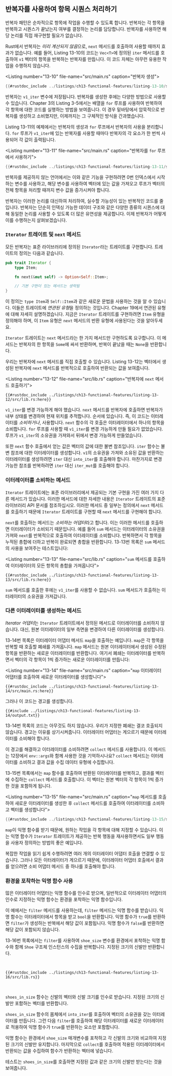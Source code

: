 ## 반복자를 사용하여 항목 시퀀스 처리하기

반복자 패턴은 순차적으로 항목에 작업을 수행할 수 있도록 합니다. 반복자는 각 항목을 반복하고 시퀀스가 끝났는지 여부를 결정하는 논리를 담당합니다. 반복자를 사용하면 해당 논리를 직접 재구현할 필요가 없습니다.

Rust에서 반복자는 *미리 계산되지 않음*으로, `next` 메서드를 호출하여 사용할 때까지 효과가 없습니다. 예를 들어, Listing 13-10의 코드는 `Vec<T>`에 정의된 `iter` 메서드를 호출하여 `v1` 벡터의 항목을 반복하는 반복자를 만듭니다. 이 코드 자체는 아무런 유용한 작업을 수행하지 않습니다.

<Listing number=\"13-10\" file-name=\"src/main.rs\" caption=\"반복자 생성\">

```rust
{{#rustdoc_include ../listings/ch13-functional-features/listing-13-10/src/main.rs:here}}
```

</Listing>

반복자는 `v1_iter` 변수에 저장됩니다. 반복자를 생성한 후에는 다양한 방법으로 사용할 수 있습니다. Chapter 3의 Listing 3-5에서는 배열을 `for` 루프를 사용하여 반복하여 각 항목에 대한 코드를 실행하는 방법을 보여줍니다. 이 경우 밑바탕에서 암묵적으로 반복자를 생성하고 소비했지만, 이제까지는 그 구체적인 방식을 간과했습니다.

Listing 13-11의 예제에서는 반복자의 생성과 `for` 루프에서 반복자의 사용을 분리합니다. `for` 루프가 `v1_iter`에 있는 반복자를 사용할 때마다 반복자의 각 요소가 한 번씩 사용되어 각 값이 출력됩니다.

<Listing number=\"13-11\" file-name=\"src/main.rs\" caption=\"반복자를 `for` 루프에서 사용하기\">

```rust
{{#rustdoc_include ../listings/ch13-functional-features/listing-13-11/src/main.rs:here}}
```

</Listing>

반복자를 제공하지 않는 언어에서는 이와 같은 기능을 구현하려면 0번 인덱스에서 시작하는 변수를 사용하고, 해당 변수를 사용하여 벡터에 있는 값을 가져오고 루프가 벡터의 전체 항목을 처리할 때까지 변수 값을 증가시켜야 합니다.

반복자는 이러한 논리를 대신하여 처리하여, 실수할 가능성이 있는 반복적인 코드를 줄입니다. 반복자는 단순히 인덱싱 가능한 데이터 구조와 같은 다양한 종류의 시퀀스에 대해 동일한 논리를 사용할 수 있도록 더 많은 유연성을 제공합니다. 이제 반복자가 어떻게 이를 수행하는지 살펴보겠습니다.

### `Iterator` 트레이트 및 `next` 메서드

모든 반복자는 표준 라이브러리에 정의된 `Iterator`라는 트레이트를 구현합니다. 트레이트의 정의는 다음과 같습니다.

```rust
pub trait Iterator {
    type Item;

    fn next(&mut self) -> Option<Self::Item>;

    // 기본 구현이 있는 메서드는 생략됨
}
```

이 정의는 `type Item`과 `Self::Item`과 같은 새로운 문법을 사용하는 것을 알 수 있습니다. 이들은 트레이트에 *연관된 유형*을 정의하는 것입니다. Chapter 19에서 연관된 유형에 대해 자세히 설명하겠습니다. 지금은 `Iterator` 트레이트를 구현하려면 `Item` 유형을 정의해야 하며, 이 `Item` 유형은 `next` 메서드의 반환 유형에 사용된다는 것을 알아두세요.

`Iterator` 트레이트는 `next` 메서드라는 한 가지 메서드만 구현하도록 요구합니다. 이 메서드는 반복자의 한 항목을 `Some`에 싸서 반환하며, 반복이 끝났을 때는 `None`을 반환합니다.

우리는 반복자에 `next` 메서드를 직접 호출할 수 있습니다. Listing 13-12는 벡터에서 생성된 반복자에 `next` 메서드를 반복적으로 호출하여 반환되는 값을 보여줍니다.

<Listing number=\"13-12\" file-name=\"src/lib.rs\" caption=\"반복자에 `next` 메서드 호출하기\">

```rust,noplayground
{{#rustdoc_include ../listings/ch13-functional-features/listing-13-12/src/lib.rs:here}}
```

</Listing>

`v1_iter`를 변경 가능하게 해야 했습니다. `next` 메서드를 반복자에 호출하면 반복자가 내부 상태를 변경하여 현재 위치를 추적합니다.
순서에 있습니다. 즉, 이 코드는 이터레이터를 *소비하거나*, 사용합니다.
`next` 함수의 각 호출은 이터레이터에서 하나의 항목을 소비합니다. `for` 루프를 사용할 때 `v1_iter`를 변경 가능하게 만들 필요가 없었습니다. 루프가 `v1_iter`의 소유권을 가져와서 뒤에서 변경 가능하게 만들었습니다.

또한 `next` 함수 호출에서 얻는 값은 벡터의 값에 대한 불변 참조입니다. `iter` 함수는 불변 참조에 대한 이터레이터를 생성합니다. `v1`의 소유권을 가져와 소유된 값을 반환하는 이터레이터를 생성하려면 `iter` 대신 `into_iter`를 호출해야 합니다. 마찬가지로 변경 가능한 참조를 반복하려면 `iter` 대신 `iter_mut`를 호출해야 합니다.

### 이터레이터를 소비하는 메서드

`Iterator` 트레이트에는 표준 라이브러리에서 제공되는 기본 구현을 가진 여러 가지 다른 메서드가 있습니다. 이러한 메서드에 대한 자세한 내용은 `Iterator` 트레이트의 표준 라이브러리 API 문서를 참조하십시오. 이러한 메서드 중 일부는 정의에서 `next` 메서드를 호출하기 때문에 `Iterator` 트레이트를 구현할 때 `next` 메서드를 구현해야 합니다.

`next`를 호출하는 메서드는 *소비하는 어댑터*라고 합니다. 이는 이러한 메서드를 호출하면 이터레이터가 소비되기 때문입니다. 예를 들어 `sum` 메서드는 이터레이터의 소유권을 가져와 `next`를 반복적으로 호출하여 이터레이터를 소비합니다. 반복하면서 각 항목을 누적된 총합에 더하고 반복이 완료되면 총합을 반환합니다. 13-13번 목록은 `sum` 메서드의 사용을 보여주는 테스트입니다:

<Listing number=\"13-13\" file-name=\"src/lib.rs\" caption=\"`sum` 메서드를 호출하여 이터레이터의 모든 항목의 총합을 가져옵니다\">

```rust,noplayground
{{#rustdoc_include ../listings/ch13-functional-features/listing-13-13/src/lib.rs:here}}
```

</Listing>

`sum` 메서드를 호출한 후에는 `v1_iter`를 사용할 수 없습니다. `sum` 메서드가 호출하는 이터레이터의 소유권을 가져갑니다.

### 다른 이터레이터를 생성하는 메서드

*Iterator 어댑터*는 `Iterator` 트레이트에서 정의된 메서드로 이터레이터를 소비하지 않습니다. 대신, 원본 이터레이터의 일부 측면을 변경하여 다른 이터레이터를 생성합니다.

13-14번 목록은 이터레이터 어댑터 메서드 `map`을 호출하는 예입니다. `map`은 각 항목을 반복할 때 호출할 폐쇄를 가져옵니다. `map` 메서드는 원본 이터레이터에서 생성된 수정된 항목을 반환하는 새로운 이터레이터를 반환합니다. 여기서 폐쇄는 이터레이터를 반복하면서 벡터의 각 항목이 1씩 증가하는 새로운 이터레이터를 만듭니다:

<Listing number=\"13-14\" file-name=\"src/main.rs\" caption=\"`map` 이터레이터 어댑터를 호출하여 새로운 이터레이터를 생성합니다\">

```rust,not_desired_behavior
{{#rustdoc_include ../listings/ch13-functional-features/listing-13-14/src/main.rs:here}}
```

</Listing>

그러나 이 코드는 경고를 생성합니다.

```console
{{#include ../listings/ch13-functional-features/listing-13-14/output.txt}}
```

13-14번 목록의 코드는 아무것도 하지 않습니다. 우리가 지정한 폐쇄는 결코 호출되지 않습니다. 경고는 이유를 상기시켜줍니다. 이터레이터 어댑터는 게으르기 때문에 이터레이터를 소비해야 합니다.

이 경고를 해결하고 이터레이터를 소비하려면 `collect` 메서드를 사용합니다. 이 메서드는 12장에서 `env::args`와 함께 사용한 것을 기억하시나요? `collect` 메서드는 이터레이터를 소비하고 결과 값을 수집 데이터 유형에 수집합니다.

13-15번 목록에서는 `map` 함수를 호출하여 반환된 이터레이터를 반복하고, 결과를 벡터에 수집하는 `collect` 메서드를 호출합니다. 이 벡터는 원본 벡터의 각 항목이 1씩 증가한 것을 포함하게 됩니다.

<Listing number=\"13-15\" file-name=\"src/main.rs\" caption=\"`map` 메서드를 호출하여 새로운 이터레이터를 생성한 후 `collect` 메서드를 호출하여 이터레이터를 소비하고 벡터를 생성합니다\">

```rust
{{#rustdoc_include ../listings/ch13-functional-features/listing-13-15/src/main.rs:here}}
```

</Listing>

 `map`이 익명 함수를 받기 때문에, 원하는 작업을 각 항목에 대해 지정할 수 있습니다. 이는 익명 함수가 `Iterator` 트레이트가 제공하는 반복 행동을 재사용하면서도 일부 행동을 사용자 정의하는 방법의 좋은 예입니다.

복잡한 작업을 읽기 쉽게 수행하려면 여러 개의 이터레이터 어댑터 호출을 연결할 수 있습니다. 그러나 모든 이터레이터가 게으르기 때문에, 이터레이터 어댑터 호출에서 결과를 얻으려면 소비 어댑터 메서드 중 하나를 호출해야 합니다.

### 환경을 포착하는 익명 함수 사용

많은 이터레이터 어댑터는 익명 함수를 인수로 받으며, 일반적으로 이터레이터 어댑터의 인수로 지정하는 익명 함수는 환경을 포착하는 익명 함수입니다.

이 예에서는 `filter` 메서드를 사용하는데, `filter` 메서드는 익명 함수를 받습니다. 익명 함수는 이터레이터에서 항목을 받고 `bool`을 반환합니다. 익명 함수가 `true`를 반환하면 `filter`가 생성하는 반복에서 해당 값이 포함됩니다. 익명 함수가 `false`를 반환하면 해당 값이 포함되지 않습니다.

13-16번 목록에서는 `filter`를 사용하여 `shoe_size` 변수를 환경에서 포착하는 익명 함수와 함께 `Shoe` 구조체 인스턴스의 수집을 반복합니다. 지정된 크기의 신발만 반환합니다.

<Listing number="13-16" file-name="src/lib.rs" caption="`filter` 메서드를 사용하여 `shoe_size`를 포착하는 익명 함수">

```rust,noplayground
{{#rustdoc_include ../listings/ch13-functional-features/listing-13-16/src/lib.rs}}
```

</Listing>

`shoes_in_size` 함수는 신발의 벡터와 신발 크기를 인수로 받습니다. 지정된 크기의 신발만 포함하는 벡터를 반환합니다.

`shoes_in_size` 함수의 몸체에서 `into_iter`를 호출하여 벡터의 소유권을 갖는 이터레이터를 만듭니다. 그런 다음 `filter`를 호출하여 해당 이터레이터를 새로운 이터레이터로 적용하여 익명 함수가 `true`를 반환하는 요소만 포함합니다.

익명 함수는 환경에서 `shoe_size` 매개변수를 포착하고 각 신발의 크기와 비교하여 지정된 크기의 신발만 유지합니다. 마지막으로 `collect`를 호출하여 적용된 이터레이터에서 반환되는 값을 수집하여 함수가 반환하는 벡터에 넣습니다.

테스트는 `shoes_in_size`를 호출하면 지정된 값과 같은 크기의 신발만 받는다는 것을 보여줍니다.